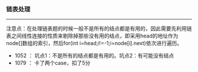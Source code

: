###  链表处理

----------------

注意点：在处理链表题的时候一般不是所有的结点都是有用的，因此需要先利用链表之间线性连接的性质来剔除掉那些没有用的结点，即采用head的地址作为node[]数组的索引，然后for(int i=head;i!=-1;i=node[i].next)依次进行遍历。

- 1052 ： 坑点1：不是所有的结点都是有用的。坑点2：有可能没有结点
- 1079 ： 卡了两个case，扣了5分
